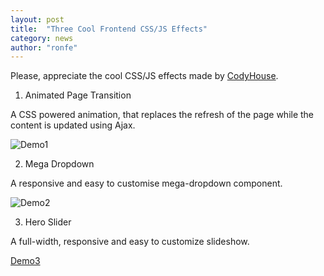 ```yaml
---
layout: post
title:  "Three Cool Frontend CSS/JS Effects"
category: news
author: "ronfe"
---
```


Please, appreciate the cool CSS/JS effects made by [CodyHouse](http://codyhouse.co ).

1. Animated Page Transition

A CSS powered animation, that replaces the refresh of the page while the content is updated using Ajax.

![Demo1](http://0bf196087c14ed19d1f11cf1.ambercreativelab.netdna-cdn.com/wp-content/uploads/2015/05/page-transition.gif )

2. Mega Dropdown

A responsive and easy to customise mega-dropdown component.

![Demo2](http://0bf196087c14ed19d1f11cf1.ambercreativelab.netdna-cdn.com/wp-content/uploads/2015/05/dropdown-animation.gif )

3. Hero Slider

A full-width, responsive and easy to customize slideshow.

[Demo3](http://codyhouse.co/demo/hero-slider/index.html )

